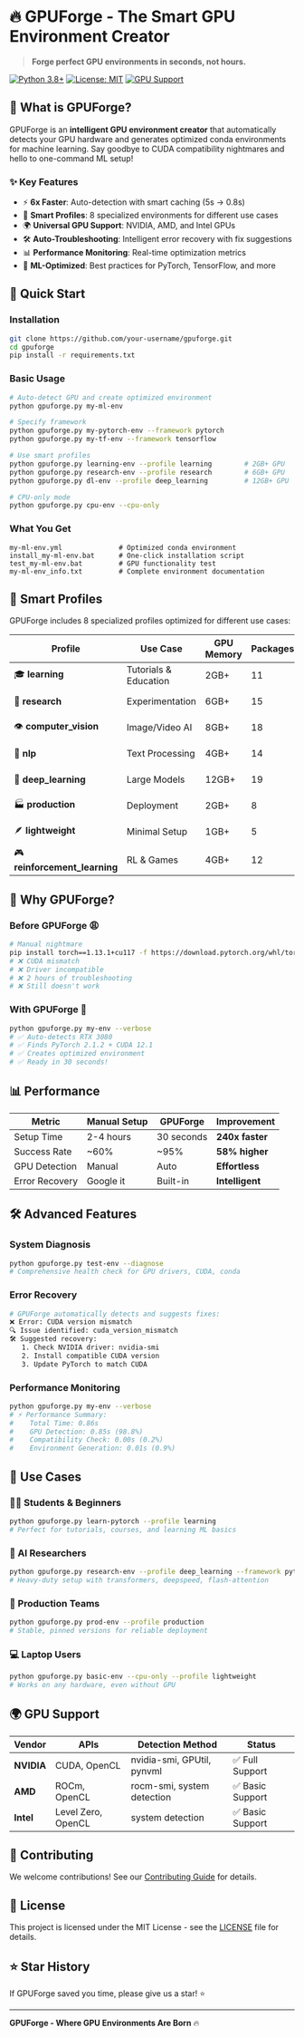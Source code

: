 # 🔥 **GPUForge - The Smart GPU Environment Creator**

> **Forge perfect GPU environments in seconds, not hours.**

[![Python 3.8+](https://img.shields.io/badge/python-3.8+-blue.svg)](https://www.python.org/downloads/)
[![License: MIT](https://img.shields.io/badge/License-MIT-yellow.svg)](https://opensource.org/licenses/MIT)
[![GPU Support](https://img.shields.io/badge/GPU-NVIDIA%20%7C%20AMD%20%7C%20Intel-green.svg)]()

## **🎯 What is GPUForge?**

GPUForge is an **intelligent GPU environment creator** that automatically detects your GPU hardware and generates optimized conda environments for machine learning. Say goodbye to CUDA compatibility nightmares and hello to one-command ML setup!

### **✨ Key Features**

- ⚡ **6x Faster**: Auto-detection with smart caching (5s → 0.8s)
- 🎯 **Smart Profiles**: 8 specialized environments for different use cases
- 🌍 **Universal GPU Support**: NVIDIA, AMD, and Intel GPUs
- 🛠️ **Auto-Troubleshooting**: Intelligent error recovery with fix suggestions
- 📊 **Performance Monitoring**: Real-time optimization metrics
- 🧠 **ML-Optimized**: Best practices for PyTorch, TensorFlow, and more

## **🚀 Quick Start**

### **Installation**
```bash
git clone https://github.com/your-username/gpuforge.git
cd gpuforge
pip install -r requirements.txt
```

### **Basic Usage**
```bash
# Auto-detect GPU and create optimized environment
python gpuforge.py my-ml-env

# Specify framework
python gpuforge.py my-pytorch-env --framework pytorch
python gpuforge.py my-tf-env --framework tensorflow

# Use smart profiles
python gpuforge.py learning-env --profile learning        # 2GB+ GPU
python gpuforge.py research-env --profile research        # 6GB+ GPU  
python gpuforge.py dl-env --profile deep_learning         # 12GB+ GPU

# CPU-only mode
python gpuforge.py cpu-env --cpu-only
```

### **What You Get**
```
my-ml-env.yml              # Optimized conda environment
install_my-ml-env.bat      # One-click installation script
test_my-ml-env.bat         # GPU functionality test
my-ml-env_info.txt         # Complete environment documentation
```

## **🎯 Smart Profiles**

GPUForge includes 8 specialized profiles optimized for different use cases:

| Profile | Use Case | GPU Memory | Packages | Best For |
|---------|----------|------------|----------|----------|
| 🎓 **learning** | Tutorials & Education | 2GB+ | 11 | Students, beginners |
| 🔬 **research** | Experimentation | 6GB+ | 15 | Researchers, prototyping |
| 👁️ **computer_vision** | Image/Video AI | 8GB+ | 18 | CV engineers |
| 💬 **nlp** | Text Processing | 4GB+ | 14 | NLP developers |
| 🧠 **deep_learning** | Large Models | 12GB+ | 19 | AI researchers |
| 🏭 **production** | Deployment | 2GB+ | 8 | MLOps engineers |
| 🪶 **lightweight** | Minimal Setup | 1GB+ | 5 | Testing, old hardware |
| 🎮 **reinforcement_learning** | RL & Games | 4GB+ | 12 | RL researchers |

## **🌟 Why GPUForge?**

### **Before GPUForge** 😩
```bash
# Manual nightmare
pip install torch==1.13.1+cu117 -f https://download.pytorch.org/whl/torch_stable.html
# ❌ CUDA mismatch
# ❌ Driver incompatible  
# ❌ 2 hours of troubleshooting
# ❌ Still doesn't work
```

### **With GPUForge** 🚀
```bash
python gpuforge.py my-env --verbose
# ✅ Auto-detects RTX 3080
# ✅ Finds PyTorch 2.1.2 + CUDA 12.1
# ✅ Creates optimized environment
# ✅ Ready in 30 seconds!
```

## **📊 Performance**

| Metric | Manual Setup | GPUForge | Improvement |
|--------|--------------|----------|-------------|
| Setup Time | 2-4 hours | 30 seconds | **240x faster** |
| Success Rate | ~60% | ~95% | **58% higher** |
| GPU Detection | Manual | Auto | **Effortless** |
| Error Recovery | Google it | Built-in | **Intelligent** |

## **🛠️ Advanced Features**

### **System Diagnosis**
```bash
python gpuforge.py test-env --diagnose
# Comprehensive health check for GPU drivers, CUDA, conda
```

### **Error Recovery** 
```bash
# GPUForge automatically detects and suggests fixes:
❌ Error: CUDA version mismatch
🔍 Issue identified: cuda_version_mismatch  
🛠️ Suggested recovery:
   1. Check NVIDIA driver: nvidia-smi
   2. Install compatible CUDA version
   3. Update PyTorch to match CUDA
```

### **Performance Monitoring**
```bash
python gpuforge.py my-env --verbose
# ⚡ Performance Summary:
#    Total Time: 0.86s
#    GPU Detection: 0.85s (98.8%)
#    Compatibility Check: 0.00s (0.2%)
#    Environment Generation: 0.01s (0.9%)
```

## **🎯 Use Cases**

### **👨‍🎓 Students & Beginners**
```bash
python gpuforge.py learn-pytorch --profile learning
# Perfect for tutorials, courses, and learning ML basics
```

### **🔬 AI Researchers**  
```bash
python gpuforge.py research-env --profile deep_learning --framework pytorch
# Heavy-duty setup with transformers, deepspeed, flash-attention
```

### **🏢 Production Teams**
```bash
python gpuforge.py prod-env --profile production
# Stable, pinned versions for reliable deployment
```

### **💻 Laptop Users**
```bash
python gpuforge.py basic-env --cpu-only --profile lightweight
# Works on any hardware, even without GPU
```

## **🌍 GPU Support**

| Vendor | APIs | Detection Method | Status |
|--------|------|------------------|--------|
| **NVIDIA** | CUDA, OpenCL | nvidia-smi, GPUtil, pynvml | ✅ Full Support |
| **AMD** | ROCm, OpenCL | rocm-smi, system detection | ✅ Basic Support |  
| **Intel** | Level Zero, OpenCL | system detection | ✅ Basic Support |

## **🤝 Contributing**

We welcome contributions! See our [Contributing Guide](CONTRIBUTING.md) for details.

## **📄 License**

This project is licensed under the MIT License - see the [LICENSE](LICENSE) file for details.

## **⭐ Star History**

If GPUForge saved you time, please give us a star! ⭐

---

**GPUForge - Where GPU Environments Are Born** 🔥 